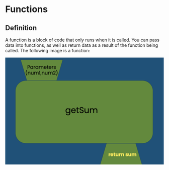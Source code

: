 # Functions
## Definition
A function is a block of code that only runs when it is called. You can pass data into functions, as well as return data as a result of the function being called. The following image is a function:

![](https://github.com/mef21/GirlsWhoCode/blob/master/Images/Function.png) 

###
